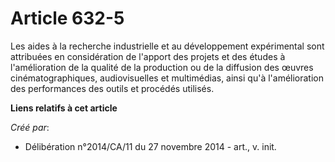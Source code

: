 # Article 632-5

Les aides à la recherche industrielle et au développement expérimental sont attribuées en considération de l'apport des
projets et des études à l'amélioration de la qualité de la production ou de la diffusion des œuvres cinématographiques,
audiovisuelles et multimédias, ainsi qu'à l'amélioration des performances des outils et procédés utilisés.

**Liens relatifs à cet article**

_Créé par_:

  - Délibération n°2014/CA/11 du 27 novembre 2014 - art., v. init.
